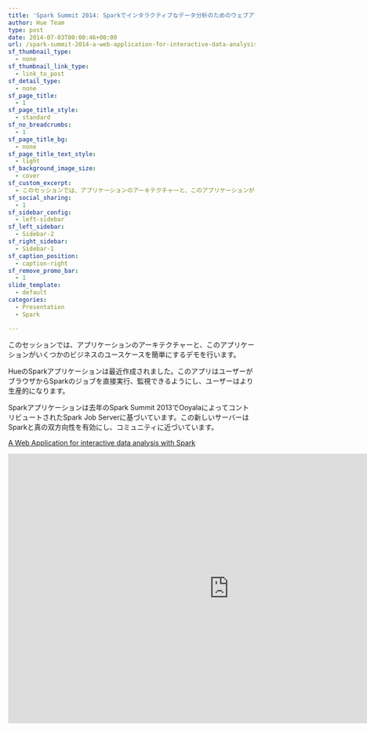 ```yaml
---
title: 'Spark Summit 2014: Sparkでインタラクティブなデータ分析のためのウェブアプリケーション'
author: Hue Team
type: post
date: 2014-07-03T00:00:46+00:00
url: /spark-summit-2014-a-web-application-for-interactive-data-analysis-with-spark-2/
sf_thumbnail_type:
  - none
sf_thumbnail_link_type:
  - link_to_post
sf_detail_type:
  - none
sf_page_title:
  - 1
sf_page_title_style:
  - standard
sf_no_breadcrumbs:
  - 1
sf_page_title_bg:
  - none
sf_page_title_text_style:
  - light
sf_background_image_size:
  - cover
sf_custom_excerpt:
  - このセッションでは、アプリケーションのアーキテクチャーと、このアプリケーションがいくつかのビジネスのユースケースを簡単にするデモを行います。....
sf_social_sharing:
  - 1
sf_sidebar_config:
  - left-sidebar
sf_left_sidebar:
  - Sidebar-2
sf_right_sidebar:
  - Sidebar-1
sf_caption_position:
  - caption-right
sf_remove_promo_bar:
  - 1
slide_template:
  - default
categories:
  - Presentation
  - Spark

---
```

このセッションでは、アプリケーションのアーキテクチャーと、このアプリケーションがいくつかのビジネスのユースケースを簡単にするデモを行います。

HueのSparkアプリケーションは最近作成されました。このアプリはユーザーがブラウザからSparkのジョブを直接実行、監視できるようにし、ユーザーはより生産的になります。
  
Sparkアプリケーションは去年のSpark Summit 2013でOoyalaによってコントリビュートされたSpark Job Serverに基づいています。この新しいサーバーはSparkと真の双方向性を有効にし、コミュニティに近づいています。

[A Web Application for interactive data analysis with Spark][1]

<iframe src="http://www.slideshare.net/slideshow/embed_code/36562742" width="900" height="550" frameborder="0" marginwidth="0" marginheight="0" scrolling="no"></iframe>

 [1]: http://spark-summit.org/2014/talk/a-web-application-for-interactive-data-analysis-with-spark